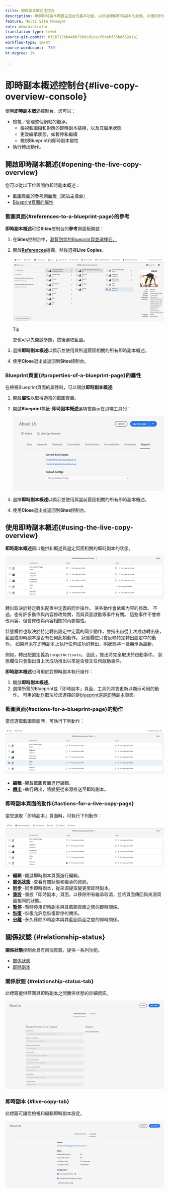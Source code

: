 ```yaml
---
title: 即時副本概述主控台
description: 瞭解即時副本概觀主控台的基本功能，以快速瞭解即時副本的狀態，以便同步化內容。
feature: Multi Site Manager
role: Administrator
translation-type: tm+mt
source-git-commit: 0f2b7176b44bb79bdcd1cecf6debf05bd652a1a1
workflow-type: tm+mt
source-wordcount: '739'
ht-degree: 1%

---
```



# 即時副本概述控制台{#live-copy-overview-console}

使用&#x200B;**即時副本概述**&#x200B;控制台，您可以：

* 檢視／管理整個網站的繼承。
   * 檢視藍圖樹和對應的即時副本結構，以及其繼承狀態
   * 更改繼承狀態，如暫停和繼續
   * 檢視Blueprint和即時副本屬性
* 執行轉出動作。

## 開啟即時副本概述{#opening-the-live-copy-overview}

您可以從以下位置開啟即時副本概述：

* [藍圖頁面的參考側面板（網站主控台）](#opening-live-copy-overview-references-for-a-blueprint-page)
* [Blueprint頁面的屬性](#opening-live-copy-overview-properties-of-a-blueprint-page)

### 藍圖頁面{#references-to-a-blueprint-page}的參考

**即時副本概述**&#x200B;可從&#x200B;**Sites**&#x200B;控制台的&#x200B;**參考**&#x200B;側面板開啟：

1. 在&#x200B;**Sites**&#x200B;控制台中，[瀏覽到您的Blueprint頁並選擇它。](/help/sites-cloud/authoring/getting-started/basic-handling.md#viewing-and-selecting-resources)
1. 開啟&#x200B;**[References](/help/sites-cloud/authoring/getting-started/basic-handling.md#references)**&#x200B;邊欄，然後選擇&#x200B;**Live Copies**。

   ![從參考邊欄即時複製](../assets/live-copy-references.png)

   >[!TIP]
   >
   >您也可以先開啟參照，然後選取藍圖。

1. 選擇&#x200B;**即時副本概述**&#x200B;以顯示並使用與所選藍圖相關的所有即時副本概述。
1. 使用&#x200B;**Close**&#x200B;退出並返回到&#x200B;**Sites**&#x200B;控制台。

### Blueprint頁面{#properties-of-a-blueprint-page}的屬性

在檢視Blueprint頁面的屬性時，可以開啟&#x200B;**即時副本概述**:

1. 開啟&#x200B;**屬性**&#x200B;以取得適當的藍圖頁面。
1. 開啟&#x200B;**Blueprint**&#x200B;標籤-**即時副本概述**&#x200B;選項會顯示在頂端工具列：

   ![Blueprint屬性標籤](../assets/live-copy-blueprint-tab.png)

1. 選擇&#x200B;**即時副本概述**&#x200B;以顯示並使用與當前藍圖相關的所有即時副本概述。

1. 使用&#x200B;**Close**&#x200B;退出並返回到&#x200B;**Sites**&#x200B;控制台。

## 使用即時副本概述{#using-the-live-copy-overview}

**即時副本概述**&#x200B;窗口提供和概述與選定頁面相關的即時副本的狀態。

![即時副本概述視窗](../assets/live-copy-overview.png)

轉出取決於特定轉出配置中定義的同步操作。 某些動作會依賴內容的修改。 不過，也有許多動作與內容修改無關，而與頁面啟動等事件有關。 這些事件不會修改內容，但會修改與內容相關的內部屬性。

狀態欄位也取決於特定轉出設定中定義的同步動作，並指出自從上次成功轉出後，藍圖或即時副本是否有任何此類動作。 狀態欄位只會反映特定轉出設定中的動作。 如果尚未在即時副本上執行任何成功的轉出，則狀態將一律顯示為最新。

例如，轉出配置定義為`targetActivate`。 因此，推出將完全取決於啟動事件。 狀態欄位只會指出自上次成功推出以來是否發生任何啟動事件。

**即時副本概述**&#x200B;也可用於對即時副本執行操作：

1. 開啟&#x200B;**即時副本概述**。
1. 選擇所需的Blueprint或「即時副本」頁面，工具列將會更新以顯示可用的動作。 可用的[動作](overview.md#terms-used)取決於您選擇的是[blueprint](#actions-for-a-blueprint-page)還是[即時副本](#actions-for-a-live-copy-page)頁面。

### 藍圖頁面{#actions-for-a-blueprint-page}的動作

當您選取藍圖頁面時，可執行下列動作：

![Blueprint的即時副本概述動作](../assets/live-copy-overview-actions-blueprint.png)

* **編輯** -開啟藍圖頁面進行編輯。
* **[轉出](overview.md#rollout-and-synchronize)** -執行轉出，將變更從來源推送至即時副本。

### 即時副本頁面的動作{#actions-for-a-live-copy-page}

當您選取「即時副本」頁面時，可執行下列動作：

![即時副本的即時副本概述動作](../assets/live-copy-overview-actions.png)

* **編輯** -開啟即時副本頁面進行編輯。
* **[關係狀態](#relationship-status)** -查看有關狀態和繼承的資訊。
* **[同步](overview.md#rollout-and-synchronize)** -同步即時副本，從來源提取變更至即時副本。
* **[重設](creating-live-copies.md#resetting-a-live-copy-page)** -重設「即時副本」頁面，以移除所有繼承取消，並將頁面傳回與來源頁面相同的狀態。
* **[暫停](overview.md#suspending-and-cancelling-inheritance-and-synchronization)** -暫時停用即時副本與其藍圖頁面之間的即時關係。
* **[恢復](creating-live-copies.md#resuming-inheritance-for-a-page)** -恢復允許您恢復暫停的關係。
* **[分離](overview.md#detaching-a-live-copy)** -永久移除即時副本與其藍圖頁面之間的即時關係。

## 關係狀態 {#relationship-status}

**關係狀態**&#x200B;控制台具有兩個頁籤，提供一系列功能。

* [關係狀態](#relationship-status-tab)
* [即時副本](#live-copy-tab)

### 關係狀態 {#relationship-status-tab}

此標籤提供藍圖與即時副本之間關係狀態的詳細資訊。

![關係狀態標籤](../assets/live-copy-relationship-status.png)

### 即時副本 {#live-copy-tab}

此標籤可讓您檢視和編輯即時副本設定。

![即時副本標籤](../assets/live-copy-relationship-status-live-copy.png)
